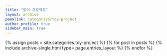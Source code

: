 ```yaml
---
title: "토이 프로젝트"
layout: archive
pemalink: categories/toy-project
author_profile: true
sidebar_main: true
---
```


{% assign posts = site.categories.toy-project %}
{% for post in posts %} {% include archive-single.html type= page.entries_layout %} {% endfor %}
